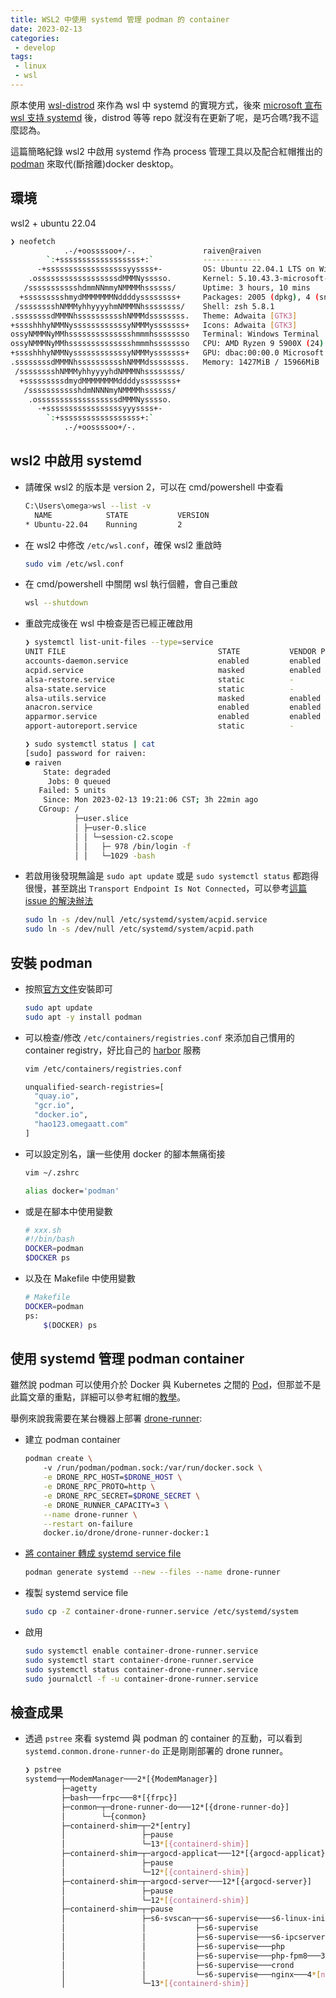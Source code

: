 ```yaml
---
title: WSL2 中使用 systemd 管理 podman 的 container
date: 2023-02-13
categories:
 - develop
tags:
 - linux
 - wsl
---
```


原本使用 [wsl-distrod](https://github.com/nullpo-head/wsl-distrod) 來作為 wsl 中 systemd 的實現方式，後來 [microsoft 宣布 wsl 支持 systemd](https://devblogs.microsoft.com/commandline/systemd-support-is-now-available-in-wsl/) 後，distrod 等等 repo 就沒有在更新了呢，是巧合嗎?我不這麼認為。

這篇簡略紀錄 wsl2 中啟用 systemd 作為 process 管理工具以及配合紅帽推出的 [podman](https://podman.io/) 來取代(斷捨離)docker desktop。

## 環境

wsl2 + ubuntu 22.04

```bash
❯ neofetch
            .-/+oossssoo+/-.               raiven@raiven 
        `:+ssssssssssssssssss+:`           ------------- 
      -+ssssssssssssssssssyyssss+-         OS: Ubuntu 22.04.1 LTS on Windows 10 x86_64 
    .ossssssssssssssssssdMMMNysssso.       Kernel: 5.10.43.3-microsoft-standard-WSL2 
   /ssssssssssshdmmNNmmyNMMMMhssssss/      Uptime: 3 hours, 10 mins 
  +ssssssssshmydMMMMMMMNddddyssssssss+     Packages: 2005 (dpkg), 4 (snap) 
 /sssssssshNMMMyhhyyyyhmNMMMNhssssssss/    Shell: zsh 5.8.1 
.ssssssssdMMMNhsssssssssshNMMMdssssssss.   Theme: Adwaita [GTK3] 
+sssshhhyNMMNyssssssssssssyNMMMysssssss+   Icons: Adwaita [GTK3] 
ossyNMMMNyMMhsssssssssssssshmmmhssssssso   Terminal: Windows Terminal 
ossyNMMMNyMMhsssssssssssssshmmmhssssssso   CPU: AMD Ryzen 9 5900X (24) @ 3.700GHz 
+sssshhhyNMMNyssssssssssssyNMMMysssssss+   GPU: dbac:00:00.0 Microsoft Corporation Device 008e 
.ssssssssdMMMNhsssssssssshNMMMdssssssss.   Memory: 1427MiB / 15966MiB 
 /sssssssshNMMMyhhyyyyhdNMMMNhssssssss/
  +sssssssssdmydMMMMMMMMddddyssssssss+                             
   /ssssssssssshdmNNNNmyNMMMMhssssss/                              
    .ossssssssssssssssssdMMMNysssso.
      -+sssssssssssssssssyyyssss+-
        `:+ssssssssssssssssss+:`
            .-/+oossssoo+/-.
```

## wsl2 中啟用 systemd

- 請確保 wsl2 的版本是 version 2，可以在 cmd/powershell 中查看
    ```bash
    C:\Users\omega>wsl --list -v
      NAME            STATE           VERSION
    * Ubuntu-22.04    Running         2
    ```
- 在 wsl2 中修改 `/etc/wsl.conf`，確保 wsl2 重啟時
    ```bash
    sudo vim /etc/wsl.conf
    ```
- 在 cmd/powershell 中關閉 wsl 執行個體，會自己重啟
    ```bash
    wsl --shutdown
    ```

- 重啟完成後在 wsl 中檢查是否已經正確啟用
    ```bash
    ❯ systemctl list-unit-files --type=service
    UNIT FILE                                  STATE           VENDOR PRESET
    accounts-daemon.service                    enabled         enabled
    acpid.service                              masked          enabled
    alsa-restore.service                       static          -
    alsa-state.service                         static          -
    alsa-utils.service                         masked          enabled
    anacron.service                            enabled         enabled
    apparmor.service                           enabled         enabled
    apport-autoreport.service                  static          -

    ❯ sudo systemctl status | cat
    [sudo] password for raiven:
    ● raiven
        State: degraded
         Jobs: 0 queued
       Failed: 5 units
        Since: Mon 2023-02-13 19:21:06 CST; 3h 22min ago
       CGroup: /
               ├─user.slice
               │ ├─user-0.slice
               │ │ └─session-c2.scope
               │ │   ├─ 978 /bin/login -f
               │ │   └─1029 -bash
    ```
- 若啟用後發現無論是 `sudo apt update` 或是 `sudo systemctl status` 都跑得很慢，甚至跳出 `Transport Endpoint Is Not Connected`，可以參考[這篇 issue 的解決辦法](https://github.com/microsoft/WSL/issues/8904#issuecomment-1324249768)
    ```bash
    sudo ln -s /dev/null /etc/systemd/system/acpid.service
    sudo ln -s /dev/null /etc/systemd/system/acpid.path
    ```

## 安裝 podman

- 按照[官方文件](https://podman.io/getting-started/installation#installing-on-linux)安裝即可
    ```bash
    sudo apt update
    sudo apt -y install podman
    ```
- 可以檢查/修改 `/etc/containers/registries.conf` 來添加自己慣用的 container registry，好比自己的 [harbor](https://goharbor.io/) 服務
    ```bash
    vim /etc/containers/registries.conf
    
    unqualified-search-registries=[
      "quay.io",
      "gcr.io",
      "docker.io",
      "hao123.omegaatt.com"
    ]
    ```
- 可以設定別名，讓一些使用 docker 的腳本無痛銜接
    ```bash
    vim ~/.zshrc

    alias docker='podman'
    ```
- 或是在腳本中使用變數
    ```bash
    # xxx.sh
    #!/bin/bash
    DOCKER=podman
    $DOCKER ps
    ```
- 以及在 Makefile 中使用變數
    ```bash
    # Makefile
    DOCKER=podman
    ps:
	    $(DOCKER) ps
    ```

## 使用 systemd 管理 podman container

雖然說 podman 可以使用介於 Docker 與 Kubernetes 之間的 [Pod](https://docs.podman.io/en/latest/markdown/podman-pod.1.html)，但那並不是此篇文章的重點，詳細可以參考紅帽的[教學](https://access.redhat.com/documentation/zh-cn/red_hat_enterprise_linux/8/html/building_running_and_managing_containers/proc_auto-generating-a-systemd-unit-file-using-podman_assembly_porting-containers-to-systemd-using-podman)。

舉例來說我需要在某台機器上部署 [drone-runner](https://docs.drone.io/runner/docker/installation/linux/):

- 建立 podman container
    ```bash
    podman create \ 
        -v /run/podman/podman.sock:/var/run/docker.sock \
        -e DRONE_RPC_HOST=$DRONE_HOST \
        -e DRONE_RPC_PROTO=http \
        -e DRONE_RPC_SECRET=$DRONE_SECRET \
        -e DRONE_RUNNER_CAPACITY=3 \
        --name drone-runner \
        --restart on-failure 
        docker.io/drone/drone-runner-docker:1
    ```
- [將 container 轉成 systemd service file](https://docs.podman.io/en/latest/markdown/podman-generate-systemd.1.html)
    ```bash
    podman generate systemd --new --files --name drone-runner
    ```
- 複製 systemd service file
    ```bash
    sudo cp -Z container-drone-runner.service /etc/systemd/system
    ```
- 啟用
    ```bash
    sudo systemctl enable container-drone-runner.service
    sudo systemctl start container-drone-runner.service
    sudo systemctl status container-drone-runner.service
    sudo journalctl -f -u container-drone-runner.service
    ```

## 檢查成果

- 透過 `pstree` 來看 systemd 與 podman 的 container 的互動，可以看到 `systemd.conmon.drone-runner-do` 正是剛剛部署的 drone runner。
    ```bash
    ❯ pstree
    systemd─┬─ModemManager───2*[{ModemManager}]
            ├─agetty
            ├─bash───frpc───8*[{frpc}]
            ├─conmon─┬─drone-runner-do───12*[{drone-runner-do}]
            │        └─{conmon}
            ├─containerd-shim─┬─2*[entry]
            │                 ├─pause
            │                 └─13*[{containerd-shim}]
            ├─containerd-shim─┬─argocd-applicat───12*[{argocd-applicat}]
            │                 ├─pause
            │                 └─12*[{containerd-shim}]
            ├─containerd-shim─┬─argocd-server───12*[{argocd-server}]
            │                 ├─pause
            │                 └─12*[{containerd-shim}]
            ├─containerd-shim─┬─pause
            │                 ├─s6-svscan─┬─s6-supervise───s6-linux-init-s
            │                 │           ├─s6-supervise
            │                 │           ├─s6-supervise───s6-ipcserverd
            │                 │           ├─s6-supervise───php
            │                 │           ├─s6-supervise───php-fpm8───3*[php-fpm8]
            │                 │           ├─s6-supervise───crond
            │                 │           └─s6-supervise───nginx───4*[nginx]
            │                 └─13*[{containerd-shim}]
    ```